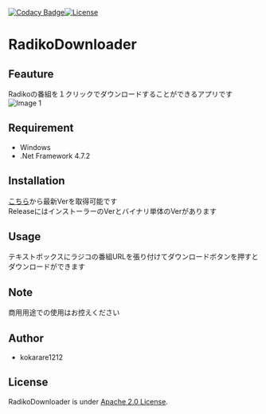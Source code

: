 [![Codacy Badge](https://app.codacy.com/project/badge/Grade/1160beb284874f03bd7a3898457c2f68)](https://www.codacy.com/manual/kokarare1212/RadikoDownloader?utm_source=github.com&amp;utm_medium=referral&amp;utm_content=kokarare1212/RadikoDownloader&amp;utm_campaign=Badge_Grade)[![License](https://img.shields.io/badge/License-Apache%202.0-blue.svg)](https://opensource.org/licenses/Apache-2.0)
# RadikoDownloader  
## Feauture  
Radikoの番組を１クリックでダウンロードすることができるアプリです  
![Image 1](img-1.png)
## Requirement  
* Windows  
* .Net Framework 4.7.2  
## Installation  
[こちら](https://github.com/kokarare1212/RadikoDownloader/releases/latest)から最新Verを取得可能です  
ReleaseにはインストーラーのVerとバイナリ単体のVerがあります  
## Usage  
テキストボックスにラジコの番組URLを張り付けてダウンロードボタンを押すとダウンロードができます  
## Note  
商用用途での使用はお控えください  
## Author  
* kokarare1212  
## License
RadikoDownloader is under [Apache 2.0 License](https://github.com/kokarare1212/RadikoDownloader/blob/master/LICENSE).
